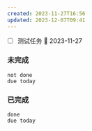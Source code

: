 ```yaml
---
created: 2023-11-27T16:56
updated: 2023-12-07T09:41
---
```

- [ ] 测试任务 📅 2023-11-27

### 未完成
```tasks
not done
due today
```

### 已完成
```tasks
done
due today
```
